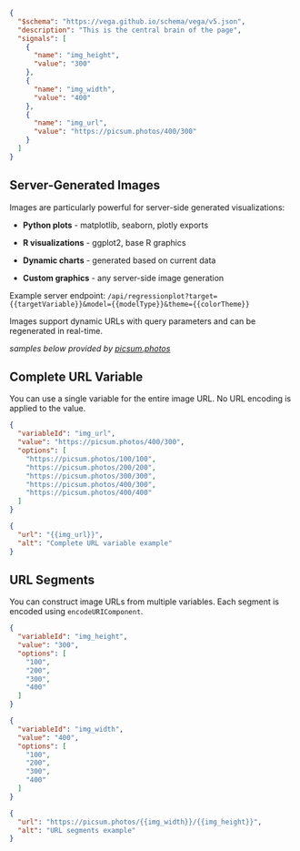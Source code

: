 ```json vega
{
  "$schema": "https://vega.github.io/schema/vega/v5.json",
  "description": "This is the central brain of the page",
  "signals": [
    {
      "name": "img_height",
      "value": "300"
    },
    {
      "name": "img_width",
      "value": "400"
    },
    {
      "name": "img_url",
      "value": "https://picsum.photos/400/300"
    }
  ]
}
```

## Server-Generated Images

Images are particularly powerful for server-side generated visualizations:

- **Python plots** - matplotlib, seaborn, plotly exports

- **R visualizations** - ggplot2, base R graphics

- **Dynamic charts** - generated based on current data

- **Custom graphics** - any server-side image generation



Example server endpoint: `/api/regressionplot?target={{targetVariable}}&model={{modelType}}&theme={{colorTheme}}`



Images support dynamic URLs with query parameters and can be regenerated in real-time.

*samples below provided by [picsum.photos](https://picsum.photos/)*

## Complete URL Variable

You can use a single variable for the entire image URL. No URL encoding is applied to the value.

```json dropdown
{
  "variableId": "img_url",
  "value": "https://picsum.photos/400/300",
  "options": [
    "https://picsum.photos/100/100",
    "https://picsum.photos/200/200",
    "https://picsum.photos/300/300",
    "https://picsum.photos/400/300",
    "https://picsum.photos/400/400"
  ]
}
```

```json image
{
  "url": "{{img_url}}",
  "alt": "Complete URL variable example"
}
```

## URL Segments

You can construct image URLs from multiple variables. Each segment is encoded using `encodeURIComponent`.

```json dropdown
{
  "variableId": "img_height",
  "value": "300",
  "options": [
    "100",
    "200",
    "300",
    "400"
  ]
}
```

```json dropdown
{
  "variableId": "img_width",
  "value": "400",
  "options": [
    "100",
    "200",
    "300",
    "400"
  ]
}
```

```json image
{
  "url": "https://picsum.photos/{{img_width}}/{{img_height}}",
  "alt": "URL segments example"
}
```